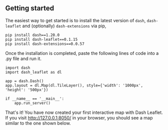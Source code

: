 ## Getting started

The easiest way to get started is to install the latest version of `dash`, `dash-leaflet` and (optionally) `dash-extensions` via pip,

```
pip install dash==1.20.0
pip install dash-leaflet==0.1.15
pip install dash-extensions==0.0.57
```

Once the installation is completed, paste the following lines of code into a .py file and run it.

````
import dash
import dash_leaflet as dl

app = dash.Dash()
app.layout = dl.Map(dl.TileLayer(), style={'width': '1000px', 'height': '500px'})

if __name__ == '__main__':
    app.run_server()    
````

That's it! You have now created your first interactive map with Dash Leaflet. If you visit http://127.0.0.1:8050/ in your browser, you should see a map similar to the one shown below. 